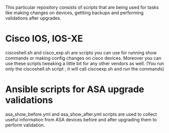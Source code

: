 This particular repository consists of scripts that are being used for tasks like making changes on devices, gettting backups and performing validations after upgrades.
# Cisco IOS, IOS-XE
ciscoshell.sh and cisco_exp.sh are scripts you can use for running show commands or making config changes on cisco devices. Moreover you can use these scripts tweaking a little bit for any other vendors as well. (You run only the ciscoshell.sh script ; it will call ciscoexp.sh and run the commands)
# Ansible scripts for ASA upgrade validations
asa_show_before.yml and asa_show_after.yml scripts are used to collect useful information from ASA devices before and after upgrading them to perform validation.
